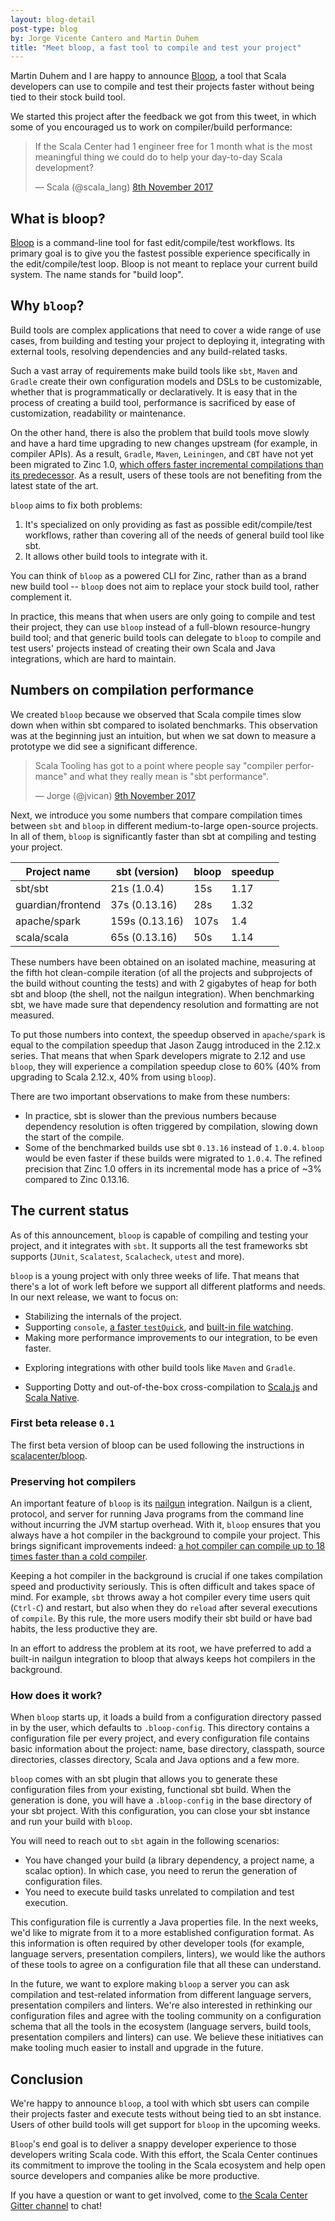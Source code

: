 ```yaml
---
layout: blog-detail
post-type: blog
by: Jorge Vicente Cantero and Martin Duhem
title: "Meet bloop, a fast tool to compile and test your project"
---
```


Martin Duhem and I are happy to announce [Bloop](https://github.com/scalacenter/bloop), a tool that Scala developers
can use to compile and test their projects faster without being tied to their
stock build tool.

We started this project after the feedback we got from this tweet, in which some of you encouraged
us to work on compiler/build performance:

<blockquote class="twitter-tweet" data-lang="en-gb"><p lang="en" dir="ltr">
If the Scala Center had 1 engineer free for 1 month what is the most meaningful thing we could do to help your day-to-day Scala development?
</p>&mdash; Scala (@scala_lang) <a href="https://twitter.com/scala_lang/status/928242963091808256">8th November 2017</a></blockquote><script async src="//platform.twitter.com/widgets.js" charset="utf-8"></script>

## What is bloop?

[Bloop](https://github.com/scalacenter/bloop) is a command-line tool for fast edit/compile/test workflows. Its primary
goal is to give you the fastest possible experience specifically in the
edit/compile/test loop. Bloop is not meant to replace your current build
system. The name stands for "build loop".

## Why `bloop`?

Build tools are complex applications that need to cover a wide range of use cases, from building and
testing your project to deploying it, integrating with external tools, resolving dependencies and
any build-related tasks.

Such a vast array of requirements make build tools like `sbt`, `Maven` and `Gradle` create their own
configuration models and DSLs to be customizable, whether that is programmatically or declaratively.
It is easy that in the process of creating a build tool, performance is sacrificed by ease of
customization, readability or maintenance.

On the other hand, there is also the problem that build tools move slowly and
have a hard time upgrading to new changes upstream (for example, in compiler
APIs). As a result, `Gradle`, `Maven`, `Leiningen`, and `CBT` have not yet been
migrated to Zinc 1.0, [which offers faster incremental compilations than its
predecessor](https://www.scala-lang.org/blog/2017/11/03/zinc-blog-1.0.html). As
a result, users of these tools are not benefiting from the latest state of the
art.

`bloop` aims to fix both problems:

1. It's specialized on only providing as fast as possible edit/compile/test
   workflows, rather than covering all of the needs of general build tool like
   sbt.
2. It allows other build tools to integrate with it.

You can think of `bloop` as a powered CLI for Zinc, rather than as a brand new
build tool -- `bloop` does not aim to replace your stock build tool, rather
complement it.

In practice, this means that when users are only going to compile and test their project, they can
use `bloop` instead of a full-blown resource-hungry build tool; and that generic build tools can
delegate to `bloop` to compile and test users' projects instead of creating their own Scala and Java
integrations, which are hard to maintain.

## Numbers on compilation performance

We created `bloop` because we observed that Scala compile times slow down when
within sbt compared to isolated benchmarks. This observation was at the
beginning just an intuition, but when we sat down to measure a prototype we did
see a significant difference.

<blockquote class="twitter-tweet" data-lang="en-gb"><p lang="en" dir="ltr"> Scala Tooling has got to
a point where people say "compiler performance" and what they really mean is "sbt performance".
</p>&mdash; Jorge (@jvican) <a href="https://twitter.com/jvican/status/928601470232129536">9th November 2017</a></blockquote><script async src="//platform.twitter.com/widgets.js" charset="utf-8"></script>

Next, we introduce you some numbers that compare compilation times between
`sbt` and `bloop` in different medium-to-large open-source projects. In all of
them, `bloop` is significantly faster than sbt at compiling and testing your
project.

| Project name      | sbt (version) | bloop | speedup |
| ----------------- | ------------- | ----- | ------- |
| sbt/sbt           | 21s (1.0.4)   | 15s   | 1.17    |
| guardian/frontend | 37s (0.13.16) | 28s   | 1.32    |
| apache/spark      | 159s (0.13.16)| 107s  | 1.4     |
| scala/scala       | 65s (0.13.16) | 50s   | 1.14    |

These numbers have been obtained on an isolated machine, measuring at the fifth hot clean-compile
iteration (of all the projects and subprojects of the build without counting the tests) and with 2
gigabytes of heap for both sbt and bloop (the shell, not the nailgun
integration). When benchmarking sbt, we have made sure that dependency
resolution and formatting are not measured.

To put those numbers into context, the speedup observed in `apache/spark` is
equal to the compilation speedup that Jason Zaugg introduced in the 2.12.x
series. That means that when Spark developers migrate to 2.12 and use `bloop`,
they will experience a compilation speedup close to 60% (40% from upgrading to Scala 2.12.x, 40%
from using `bloop`).

There are two important observations to make from these numbers:

- In practice, sbt is slower than the previous numbers because dependency resolution is often
  triggered by compilation, slowing down the start of the compile.
- Some of the benchmarked builds use sbt `0.13.16` instead of `1.0.4`. `bloop` would be even faster
  if these builds were migrated to `1.0.4`. The refined precision that Zinc 1.0 offers in its
  incremental mode has a price of ~3% compared to Zinc 0.13.16.

## The current status

As of this announcement, `bloop` is capable of compiling and testing your project, and it integrates
with `sbt`. It supports all the test frameworks sbt supports (`JUnit`, `Scalatest`, `Scalacheck`,
`utest` and more).

`bloop` is a young project with only three weeks of life. That means that
there's a lot of work left before we support all different platforms and needs.
In our next release, we want to focus on:

- Stabilizing the internals of the project.
- Supporting `console`, [a faster `testQuick`](https://github.com/scalacenter/bloop/issues/61), and
  [built-in file watching](https://github.com/scalacenter/bloop/issues/7).
- Making more performance improvements to our integration, to be even faster.
* Exploring integrations with other build tools like `Maven` and `Gradle`.
- Supporting Dotty and out-of-the-box cross-compilation to
  [Scala.js](https://github.com/scala-js/scala-js/) and [Scala
  Native](https://github.com/scala-native/scala-native).

### First beta release `0.1`

The first beta version of bloop can be used following the instructions in [scalacenter/bloop][].

### Preserving hot compilers

An important feature of `bloop` is its [nailgun][] integration. Nailgun is a client, protocol, and
server for running Java programs from the command line without incurring the JVM startup overhead.
With it, `bloop` ensures that you always have a hot compiler in the background to compile your
project. This brings significant improvements indeed: [a hot compiler can compile up to 18 times
faster than a cold
compiler](https://scala-ci.typesafe.com/grafana/dashboard/db/scala-benchmark?var-branch=2.12.x&var-source=vector&var-bench=HotScalacBenchmark.compile&var-host=scalabench@scalabench@).

Keeping a hot compiler in the background is crucial if one takes compilation speed and productivity
seriously. This is often difficult and takes space of mind. For example, `sbt` throws away a hot
compiler every time users quit (`Ctrl-C`) and restart, but also when they do `reload` after several
executions of `compile`. By this rule, the more users modify their sbt build or
have bad habits, the less productive they are.

In an effort to address the problem at its root, we have preferred to add
a built-in nailgun integration to bloop that always keeps hot compilers in the
background.

### How does it work?

When `bloop` starts up, it loads a build from a configuration directory passed in by the user, which
defaults to `.bloop-config`. This directory contains a configuration file per every project, and
every configuration file contains basic information about the project: name, base directory,
classpath, source directories, classes directory, Scala and Java options and a few more.

`bloop` comes with an sbt plugin that allows you to generate these
configuration files from your existing, functional sbt build. When the
generation is done, you will have a `.bloop-config` in the base directory of
your sbt project. With this configuration, you can close your sbt instance and
run your build with `bloop`.

You will need to reach out to `sbt` again in the following scenarios:

- You have changed your build (a library dependency, a project name, a scalac option). In which
  case, you need to rerun the generation of configuration files.
- You need to execute build tasks unrelated to compilation and test execution.

This configuration file is currently a Java properties file. In the next weeks, we'd like to migrate
from it to a more established configuration format. As this information is often required by other
developer tools (for example, language servers, presentation compilers, linters), we would like
the authors of these tools to agree on a configuration file that all these can understand.

In the future, we want to explore making `bloop` a server you can ask compilation and test-related
information from different language servers, presentation compilers and linters. We're also
interested in rethinking our configuration files and agree with the tooling community on a
configuration schema that all the tools in the ecosystem (language servers, build tools,
presentation compilers and linters) can use. We believe these initiatives can make tooling much
easier to install and upgrade in the future.

## Conclusion

We're happy to announce `bloop`, a tool with which sbt users can compile their
projects faster and execute tests without being tied to an sbt instance. Users
of other build tools will get support for `bloop` in the upcoming weeks.

`Bloop`'s end goal is to deliver a snappy developer experience to those
developers writing Scala code. With this effort, the Scala Center continues its
commitment to improve the tooling in the Scala ecosystem and help open source
developers and companies alike be more productive.

If you have a question or want to get involved, come to [the Scala Center Gitter
channel](https://gitter.im/scala/center) to chat!

[scalacenter/bloop]: https://github.com/scalacenter/bloop
[nailgun]: https://github.com/facebook/nailgun/
